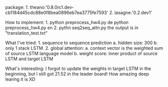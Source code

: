 package:
	1. theano:'0.8.0rc1.dev-cb1184d45cdc88e0f8bea0896eb7ea3775fe7593'
	2. lasagne:'0.2.dev1'

How to implement:
	1. python preprocess_hw4.py de
	   python preprocess_hw4.py en
	2. pythn seq2seq_attn.py
		the output is in "translation_test.txt"


What I've tried:
	1. sequence to sequence prediction
		a. hidden size: 300
		b. only 1 stack LSTM. 
	2. global attention: 
		a. context vector is the weighted sum of source LSTM language model
		b. weight score: inner product of source LSTM and target LSTM

What's interesting: 
	I forgot to update the weights in target LSTM in the beginning, but I still got 21.52 in the leader board! How amazing deep learing it is XD



